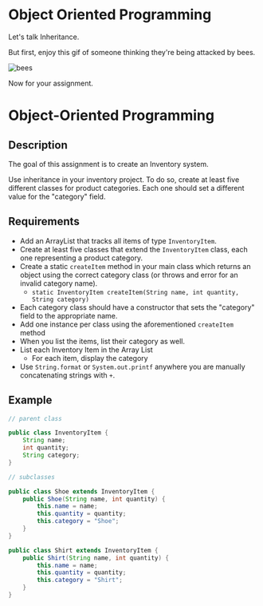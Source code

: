 # Object Oriented Programming
Let's talk Inheritance.  

But first, enjoy this gif of someone thinking they're being attacked by bees.
  
![bees]

Now for your assignment.

# Object-Oriented Programming

## Description

The goal of this assignment is to create an Inventory system.

Use inheritance in your inventory project. To do so, create at least five different classes for product categories. Each one should set a different value for the "category" field.

## Requirements

* Add an ArrayList that tracks all items of type `InventoryItem`.
* Create at least five classes that extend the `InventoryItem` class, each one representing a product category. 
* Create a static `createItem` method in your main class which returns an object using the correct category class (or throws and error for an invalid category name).
  * `static InventoryItem createItem(String name, int quantity, String category)`
* Each category class should have a constructor that sets the "category" field to the appropriate name.
* Add one instance per class using the aforementioned `createItem` method
* When you list the items, list their category as well.
* List each Inventory Item in the Array List
  * For each item, display the category
* Use `String.format` or `System.out.printf` anywhere you are manually concatenating strings with `+`.



## Example

```java
// parent class

public class InventoryItem {
    String name;
    int quantity;
    String category;
}

// subclasses

public class Shoe extends InventoryItem {
    public Shoe(String name, int quantity) {
        this.name = name;
        this.quantity = quantity;
        this.category = "Shoe";
    }
}

public class Shirt extends InventoryItem {
    public Shirt(String name, int quantity) {
        this.name = name;
        this.quantity = quantity;
        this.category = "Shirt";
    }
}
```


[bees]: http://i.imgur.com/yoja1wd.gif
